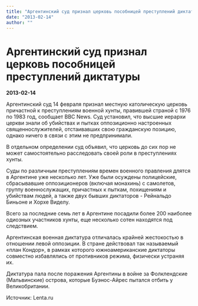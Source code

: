 ```yaml
---
title: "Аргентинский суд признал церковь пособницей преступлений диктатуры"
date: "2013-02-14"
author: ""
---
```


# Аргентинский суд признал церковь пособницей преступлений диктатуры

**2013-02-14** 

Аргентинский суд 14 февраля признал местную католическую церковь  причастной к преступлениям военной хунты, правившей страной с 1976 по  1983 год, сообщает BBC News. Суд установил, что высшие иерархи церкви  знали об убийствах и пытках оппозиционно настроенных священнослужителей,  отстаивавших свою гражданскую позицию, однако ничего в связи с этим не  предпринимали.

В отдельном определении суд объявил, что церковь до сих пор не может  самостоятельно расследовать своей роли в преступлениях хунты.

Суды по различным преступлениям времен военного правления длятся в Аргентине уже несколько лет. Уже были осуждены полицейские, сбрасывавшие оппозиционеров (включая монахинь) с самолетов, группу военнослужащих, причастных к пыткам, похищениям и убийствам людей, а также двух бывших диктаторов - Рейнальдо Биньоне и Хорхе Виделу.

Всего за последние семь лет в Аргентине посадили более 200 наиболее  одиозных участников хунты, еще несколько сотен находятся под следствием.

Аргентинская военная диктатура отличалась крайней жестокостью в  отношении левой оппозиции. В стране действовал так называемый «план  Кондор», в рамках которого южноамериканские диктаторы совместно  избавлялись от противников режима, физически устраняя их.

Диктатура пала после поражения Аргентины в войне за Фолклендские  (Мальвинские) острова, которые Буэнос-Айрес пытался отбить у  Великобритании.

Источник: Lenta.ru